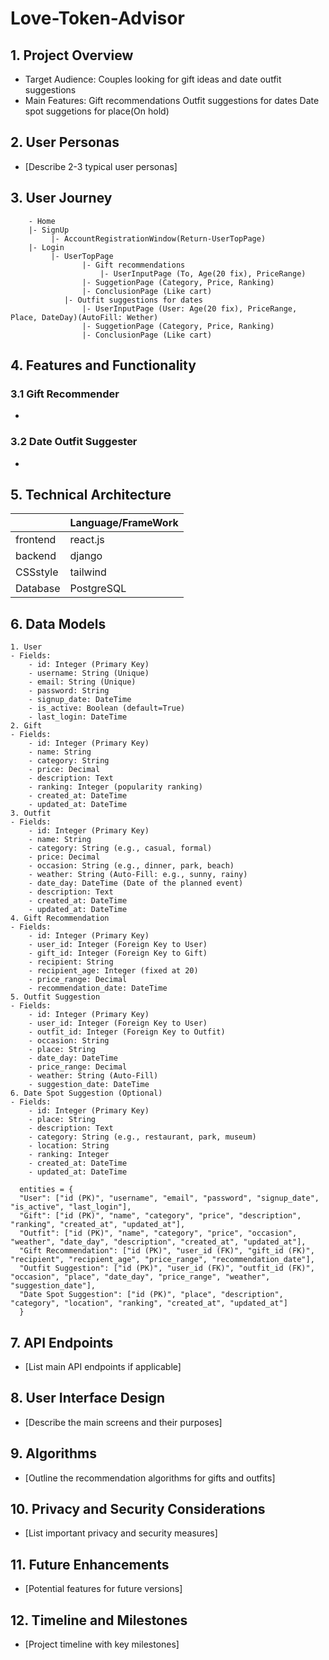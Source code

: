 # Love-Token-Advisor

## 1. Project Overview
- Target Audience: Couples looking for gift ideas and date outfit suggestions
- Main Features: 
	Gift recommendations
	Outfit suggestions for dates
	Date spot suggetions for place(On hold)

## 2. User Personas
- [Describe 2-3 typical user personas]

## 3. User Journey

```
    - Home
	|- SignUp
	     |- AccountRegistrationWindow(Return-UserTopPage)
   	|- Login
	     |- UserTopPage
		     	|- Gift recommendations
			       	|- UserInputPage (To, Age(20 fix), PriceRange)
				|- SuggetionPage (Category, Price, Ranking)
				|- ConclusionPage (Like cart)
			|- Outfit suggestions for dates
				|- UserInputPage (User: Age(20 fix), PriceRange, Place, DateDay)(AutoFill: Wether)
			 	|- SuggetionPage (Category, Price, Ranking)
			 	|- ConclusionPage (Like cart)
```

## 4. Features and Functionality
### 3.1 Gift Recommender
- 

### 3.2 Date Outfit Suggester
- 

## 5. Technical Architecture
|	   | Language/FrameWork | 
|:---------|:-------------------| 
| frontend | react.js           | 
| backend  | django             | 
| CSSstyle | tailwind           | 
| Database | PostgreSQL         |

## 6. Data Models
	1. User
	- Fields:
	    - id: Integer (Primary Key)
	    - username: String (Unique)
	    - email: String (Unique)
	    - password: String
	    - signup_date: DateTime
	    - is_active: Boolean (default=True)
	    - last_login: DateTime
	2. Gift
	- Fields:
	    - id: Integer (Primary Key)
	    - name: String
	    - category: String
	    - price: Decimal
	    - description: Text
	    - ranking: Integer (popularity ranking)
	    - created_at: DateTime
	    - updated_at: DateTime
	3. Outfit
	- Fields:
	    - id: Integer (Primary Key)
	    - name: String
	    - category: String (e.g., casual, formal)
	    - price: Decimal
	    - occasion: String (e.g., dinner, park, beach)
	    - weather: String (Auto-Fill: e.g., sunny, rainy)
	    - date_day: DateTime (Date of the planned event)
	    - description: Text
	    - created_at: DateTime
	    - updated_at: DateTime
	4. Gift Recommendation
	- Fields:
	    - id: Integer (Primary Key)
	    - user_id: Integer (Foreign Key to User)
	    - gift_id: Integer (Foreign Key to Gift)
	    - recipient: String
	    - recipient_age: Integer (fixed at 20)
	    - price_range: Decimal
	    - recommendation_date: DateTime
	5. Outfit Suggestion
	- Fields:
	    - id: Integer (Primary Key)
	    - user_id: Integer (Foreign Key to User)
	    - outfit_id: Integer (Foreign Key to Outfit)
	    - occasion: String
	    - place: String
	    - date_day: DateTime
	    - price_range: Decimal
	    - weather: String (Auto-Fill)
	    - suggestion_date: DateTime
	6. Date Spot Suggestion (Optional)
	- Fields:
	    - id: Integer (Primary Key)
	    - place: String
	    - description: Text
	    - category: String (e.g., restaurant, park, museum)
	    - location: String
	    - ranking: Integer
	    - created_at: DateTime
	    - updated_at: DateTime
 
	  entities = {
	  "User": ["id (PK)", "username", "email", "password", "signup_date", "is_active", "last_login"],
	  "Gift": ["id (PK)", "name", "category", "price", "description", "ranking", "created_at", "updated_at"],
	  "Outfit": ["id (PK)", "name", "category", "price", "occasion", "weather", "date_day", "description", "created_at", "updated_at"],
	  "Gift Recommendation": ["id (PK)", "user_id (FK)", "gift_id (FK)", "recipient", "recipient_age", "price_range", "recommendation_date"],
	  "Outfit Suggestion": ["id (PK)", "user_id (FK)", "outfit_id (FK)", "occasion", "place", "date_day", "price_range", "weather", "suggestion_date"],
	  "Date Spot Suggestion": ["id (PK)", "place", "description", "category", "location", "ranking", "created_at", "updated_at"]
	  }

## 7. API Endpoints
- [List main API endpoints if applicable]

## 8. User Interface Design
- [Describe the main screens and their purposes]

## 9. Algorithms
- [Outline the recommendation algorithms for gifts and outfits]

## 10. Privacy and Security Considerations
- [List important privacy and security measures]

## 11. Future Enhancements
- [Potential features for future versions]

## 12. Timeline and Milestones
- [Project timeline with key milestones]
